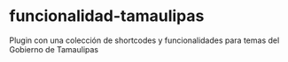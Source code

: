 # funcionalidad-tamaulipas
Plugin con una colección de shortcodes y funcionalidades para temas del Gobierno de Tamaulipas
